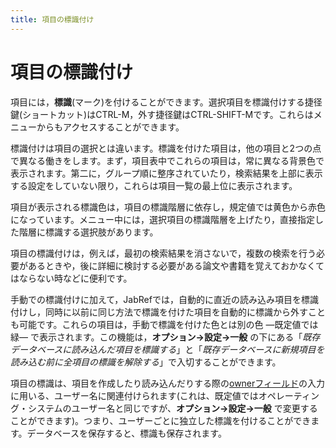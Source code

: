 ```yaml
---
title: 項目の標識付け
---
```


# 項目の標識付け

項目には，**標識**(マーク)を付けることができます。選択項目を標識付けする捷径鍵(ショートカット)はCTRL-M，外す捷径鍵はCTRL-SHIFT-Mです。これらはメニューからもアクセスすることができます。

標識付けは項目の選択とは違います。標識を付けた項目は，他の項目と2つの点で異なる働きをします。まず，項目表中でこれらの項目は，常に異なる背景色で表示されます。第二に，グループ順に整序されていたり，検索結果を上部に表示する設定をしていない限り，これらは項目一覧の最上位に表示されます。

項目が表示される標識色は，項目の標識階層に依存し，規定値では黄色から赤色になっています。メニュー中には，選択項目の標識階層を上げたり，直接指定した階層に標識する選択肢があります。

項目の標識付けは，例えば，最初の検索結果を消さないで，複数の検索を行う必要があるときや，後に詳細に検討する必要がある論文や書籍を覚えておかなくてはならない時などに便利です。

手動での標識付けに加えて，JabRefでは，自動的に直近の読み込み項目を標識付けし，同時に以前に同じ方法で標識を付けた項目を自動的に標識から外すことも可能です。これらの項目は，手動で標識を付けた色とは別の色 ―既定値では緑― で表示されます。この機能は，**オプション→設定→一般** の下にある「*既存データベースに読み込んだ項目を標識する*」と「*既存データベースに新規項目を読み込む前に全項目の標識を解除する*」で入切することができます。

項目の標識は、項目を作成したり読み込んだりする際の[ownerフィールド](OwnerHelp)の入力に用いる、ユーザー名に関連付けられます(これは、既定値ではオペレーティング・システムのユーザー名と同じですが、**オプション→設定→一般** で変更することができます)。つまり、ユーザーごとに独立した標識を付けることができます。データベースを保存すると、標識も保存されます。
